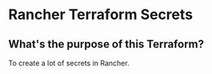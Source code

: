 # Rancher Terraform Secrets

## What's the purpose of this Terraform?
To create a lot of secrets in Rancher.
